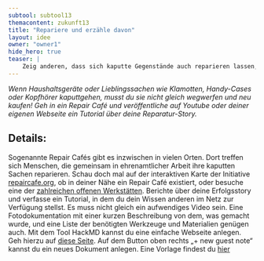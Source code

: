 ```yaml
---
subtool: subtool13
themacontent: zukunft13
title: "Repariere und erzähle davon"
layout: idee
owner: "owner1"
hide_hero: true
teaser: |
    Zeig anderen, dass sich kaputte Gegenstände auch reparieren lassen, und berichte von deinen Erlebnissen.
---
```


*Wenn Haushaltsgeräte oder Lieblingssachen wie Klamotten, Handy-Cases oder Kopfhörer kaputtgehen, musst du sie nicht gleich wegwerfen und neu kaufen! Geh in ein Repair Café und veröffentliche auf Youtube oder deiner eigenen Webseite ein Tutorial über deine Reparatur-Story.*

## Details:
Sogenannte Repair Cafés gibt es inzwischen in vielen Orten. Dort treffen sich Menschen, die gemeinsam in ehrenamtlicher Arbeit ihre kaputten Sachen reparieren. Schau doch mal auf der interaktiven Karte der Initiative [repaircafe.org](https://repaircafe.org/), ob in deiner Nähe ein Repair Café existiert, oder besuche eine der [zahlreichen offenen Werkstätten](https://www.offene-werkstaetten.org/werkstatt-suche).
Berichte über deine Erfolgsstory und verfasse ein Tutorial, in dem du dein Wissen anderen im Netz zur Verfügung stellst. Es muss nicht gleich ein aufwendiges Video sein. Eine Fotodokumentation mit einer kurzen Beschreibung von dem, was gemacht wurde, und eine Liste der benötigten Werkzeuge und Materialien genügen auch.
Mit dem Tool HackMD kannst du eine einfache Webseite anlegen. Geh hierzu auf [diese Seite](https://hackmd.okfn.de). Auf dem Button oben rechts „+ new guest note“ kannst du ein neues Dokument anlegen. Eine Vorlage findest du [hier](https://hackmd.okfn.de/demolabs-reparaturVORLAGE?both)